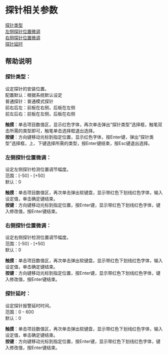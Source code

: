 # 探针相关参数

[探针类型](tan-zhen-xiang-guan-can-shu.md#tan-zhen-lei-xing)   
[左侧探针位置微调](tan-zhen-xiang-guan-can-shu.md#zuo-ce-tan-zhen-wei-zhi-wei-tiao)   
[右侧探针位置微调 ](tan-zhen-xiang-guan-can-shu.md#you-ce-tan-zhen-wei-zhi-wei-tiao)  
[探针延时](tan-zhen-xiang-guan-can-shu.md#tan-zhen-yan-shi)

## 帮助说明

### **探针类型：**

设定探针的安装位置。  
配置默认：根据系统默认设定  
普通探针：普通模式探针  
前右后左：前板在右侧，后板在左侧  
前左后右：前板在左侧，后板在右侧

**触摸**：单击项目数值区，显示红色字体，再次单击弹出“探针类型”选择框，触笔双击所需的类型即可，触笔单击选择框退出选择。  
**按键**：方向键移动光标到指定位置，显示红色字体，按Enter键，弹出“探针类型”选择框，上、下键选择所需的类型，按Enter键结束，按Esc键退出选择。

### **左侧探针位置微调：**

设定左侧探针检测位置调节幅度。  
范围：\[-50\] - \[+50\]  
默认：0

**触摸**：单击项目数值区，再次单击弹出软键盘，显示带红色下划线红色字体，输入设定值，单击确定键结束。  
**按键**：方向键移动光标到指定位置，按Enter键，显示带红色下划线红色字体，键入修改值，按Enter键结束。

### **右侧探针位置微调：**

设定右侧探针检测位置调节幅度。  
范围：\[-50\] - \[+50\]  
默认：0

**触摸**：单击项目数值区，再次单击弹出软键盘，显示带红色下划线红色字体，输入设定值，单击确定键结束。  
**按键**：方向键移动光标到指定位置，按Enter键，显示带红色下划线红色字体，键入修改值，按Enter键结束。

### **探针延时：**

设定探针报警延时时间。  
范围：0 - 600  
默认：0

**触摸**：单击项目数值区，再次单击弹出软键盘，显示带红色下划线红色字体，输入设定值，单击确定键结束。  
**按键**：方向键移动光标到指定位置，按Enter键，显示带红色下划线红色字体，键入修改值，按Enter键结束。

